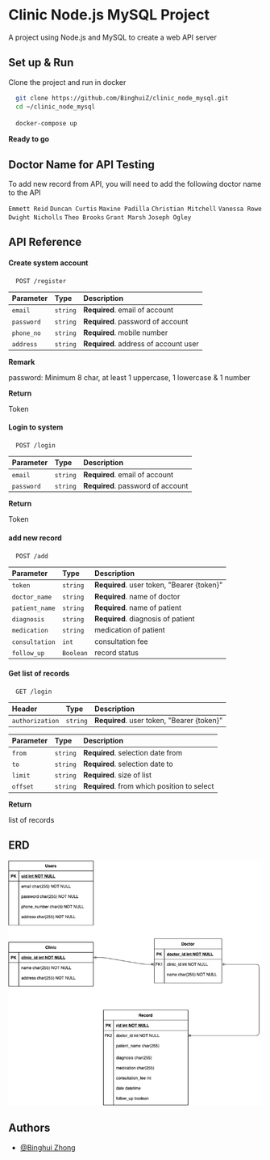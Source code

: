 
# Clinic Node.js MySQL Project

A project using Node.js and MySQL to create a web API server

## Set up & Run 

Clone the project and run in docker

```bash 
  git clone https://github.com/BinghuiZ/clinic_node_mysql.git
  cd ~/clinic_node_mysql

  docker-compose up
```
**Ready to go**

## Doctor Name for API Testing

To add new record from API, you will need to add the following doctor name to the API

`Emmett Reid`
`Duncan Curtis`
`Maxine Padilla`
`Christian Mitchell`
`Vanessa Rowe`
`Dwight Nicholls`
`Theo Brooks`
`Grant Marsh`
`Joseph Ogley`

  
## API Reference

#### Create system account

```http
  POST /register
```

| Parameter | Type     | Description                |
| :-------- | :------- | :------------------------- |
| `email` | `string` | **Required**. email of account |
| `password` | `string` | **Required**. password of account |
| `phone_no` | `string` | **Required**. mobile number |
| `address` | `string` | **Required**. address of account user |

**Remark**

password: Minimum 8 char, at least 1 uppercase, 1 lowercase & 1 number

**Return**

Token 

#### Login to system

```http
  POST /login
```

| Parameter | Type     | Description                       |
| :-------- | :------- | :-------------------------------- |
| `email` | `string` | **Required**. email of account |
| `password` | `string` | **Required**. password of account |

**Return**

Token 

#### add new record

```http
  POST /add
```

| Parameter | Type     | Description                       |
| :-------- | :------- | :-------------------------------- |
| `token` | `string` | **Required**. user token, "Bearer {token}" |
| `doctor_name` | `string` | **Required**. name of doctor |
| `patient_name` | `string` | **Required**. name of patient |
| `diagnosis` | `string` | **Required**. diagnosis of patient |
| `medication` | `string` |  medication of patient |
| `consultation` | `int` | consultation fee |
| `follow_up` | `Boolean` | record status |


#### Get list of records

```http
  GET /login
```

| Header | Type     | Description                       |
| :-------- | :------- | :-------------------------------- |
| `authorization` | `string` | **Required**. user token, "Bearer {token}" |


| Parameter | Type     | Description                       |
| :-------- | :------- | :-------------------------------- |
| `from` | `string` | **Required**. selection date from |
| `to` | `string` | **Required**. selection date to |
| `limit` | `string` | **Required**. size of list |
| `offset` | `string` | **Required**. from which position to select |


**Return**

list of records
  
## ERD

![ERD](https://github.com/BinghuiZ/clinic_node_mysql/blob/master/images/Clinic_ERD.png)

  
## Authors

- [@Binghui Zhong](https://github.com/BinghuiZ)

  